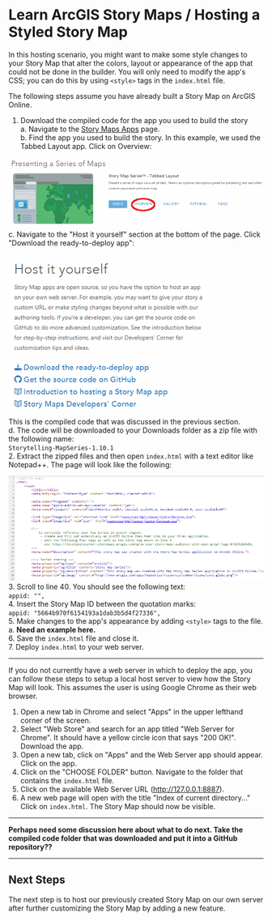 # Learn ArcGIS Story Maps / Hosting a Styled Story Map #
In this hosting scenario, you might want to make some style changes to your Story Map that alter the 
colors, layout or appearance of the app that could not be done in the builder.  You will only need 
to modify the app's CSS; you can do this by using ``<style>`` tags in the ``index.html`` file.

The following steps assume you have already built a Story Map on ArcGIS Online.

1.  Download the compiled code for the app you used to build the story  
    a.  Navigate to the [Story Maps Apps](https://storymaps.arcgis.com/en/app-list/) page.  
	b.  Find the app you used to build the story.  In this example, we used the Tabbed Layout app. 
Click on Overview:

![Styled 1](styled-images/styled1.png)  
    c.  Navigate to the "Host it yourself" section at the bottom of the page.  Click "Download the 
	ready-to-deploy app":  

![Styled 2](styled-images/styled2.png)  
This is the compiled code that was discussed in the previous section.  
    d.  The code will be downloaded to your Downloads folder as a zip file with the following name:  
``Storytelling-MapSeries-1.10.1``   
2.  Extract the zipped files and then open ``index.html`` with a text editor like Notepad++.  The 
page will look like the following:

![Styled 3](styled-images/styled3.png)  
3.  Scroll to line 40.  You should see the following text:  
``appid: "",``  
4.  Insert the Story Map ID between the quotation marks:  
``appid: "5664b970f6154193a1dab3b5d4f27336",``  
5.  Make changes to the app's appearance by adding ``<style>`` tags to the file.  
    a.  **Need an example here.**  
6.  Save the ``index.html`` file and close it.  
7.  Deploy ``index.html`` to your web server.  

------------------
If you do not currently have a web server in which to deploy the app, you can follow these steps to 
setup a local host server to view how the Story Map will look.  This assumes the user is using Google 
Chrome as their web browser.

1.  Open a new tab in Chrome and select "Apps" in the upper lefthand corner of the screen.  
2.  Select "Web Store" and search for an app titled "Web Server for Chrome".  It should have a yellow 
circle icon that says "200 OK!". Download the app.  
3.  Open a new tab, click on "Apps" and the Web Server app should appear.  Click on the app.  
4.  Click on the "CHOOSE FOLDER" button. Navigate to the folder that contains the ``index.html`` file.  
5.  Click on the available Web Server URL (http://127.0.0.1:8887).  
6.  A new web page will open with the title "Index of current directory..." Click on ``index.html``. 
The Story Map should now be visible.

------------------
**Perhaps need some discussion here about what to do next.  Take the compiled code folder that was downloaded and put it into a GitHub repository??**

------------------
## Next Steps ##
The next step is to host our previously created Story Map on our own server after further customizing 
the Story Map by adding a new feature.